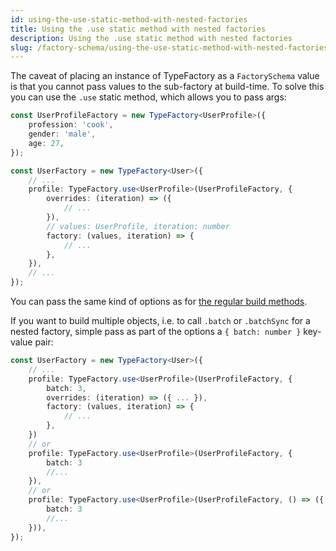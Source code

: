 ```yaml
---
id: using-the-use-static-method-with-nested-factories
title: Using the .use static method with nested factories
description: Using the .use static method with nested factories
slug: /factory-schema/using-the-use-static-method-with-nested-factories
---
```


The caveat of placing an instance of TypeFactory as a `FactorySchema` value is that you cannot pass values to the
sub-factory at build-time. To solve this you can use the `.use` static method, which allows you to pass args:

```typescript title="factories.ts"
const UserProfileFactory = new TypeFactory<UserProfile>({
    profession: 'cook',
    gender: 'male',
    age: 27,
});

const UserFactory = new TypeFactory<User>({
    // ...
    profile: TypeFactory.use<UserProfile>(UserProfileFactory, {
        overrides: (iteration) => ({
            // ...
        }),
        // values: UserProfile, iteration: number
        factory: (values, iteration) => {
            // ...
        },
    }),
    // ...
});
```

You can pass the same kind of options as for [the regular build methods](#building-objects).

If you want to build multiple objects, i.e. to call `.batch` or `.batchSync` for a nested factory, simple pass as part
of the options a `{ batch: number }` key-value pair:

```typescript title="factories.ts"
const UserFactory = new TypeFactory<User>({
    // ...
    profile: TypeFactory.use<UserProfile>(UserProfileFactory, {
        batch: 3,
        overrides: (iteration) => ({ ... }),
        factory: (values, iteration) => {
            // ...
        },
    })
    // or
    profile: TypeFactory.use<UserProfile>(UserProfileFactory, {
        batch: 3
        //...
    }),
    // or
    profile: TypeFactory.use<UserProfile>(UserProfileFactory, () => ({
        batch: 3
        //...
    })),
});
```
